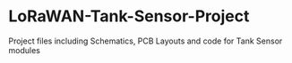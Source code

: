 # LoRaWAN-Tank-Sensor-Project
Project files including Schematics, PCB Layouts and code for Tank Sensor modules
